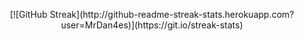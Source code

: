 <p align="center">  
  [![GitHub Streak](http://github-readme-streak-stats.herokuapp.com?user=MrDan4es)](https://git.io/streak-stats)
</p>
